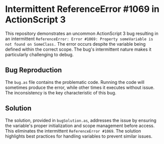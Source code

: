 # Intermittent ReferenceError #1069 in ActionScript 3

This repository demonstrates an uncommon ActionScript 3 bug resulting in an intermittent `ReferenceError: Error #1069: Property someVariable is not found on SomeClass.`  The error occurs despite the variable being defined within the correct scope.  The bug's intermittent nature makes it particularly challenging to debug.

## Bug Reproduction

The `bug.as` file contains the problematic code.  Running the code will sometimes produce the error, while other times it executes without issue.  The inconsistency is the key characteristic of this bug.

## Solution

The solution, provided in `bugSolution.as`, addresses the issue by ensuring the variable's proper initialization and scope management before access.  This eliminates the intermittent `ReferenceError #1069`.  The solution highlights best practices for handling variables to prevent similar issues. 